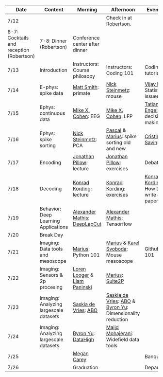 Date | Content | Morning | Afternoon | Evening | Comment
--- | --- | --- | --- | --- | --- |
7/12 | | |  Check in at Robertson.  
6-7: Cocktails and reception (Robertson)| 7-8: Dinner (Robertson)|Conference center after dinner |
7/13 | Introduction| Instructors: Course philosopy | Instructors: Coding 101 | Coding tutorials| 
7/14 | E-phys: spike data | [Matt Smith](http://www.smithlab.net/): primate | [Nick Steinmetz](http://www.steinmetzlab.net/): mouse | [Vijay Iyer](https://www.linkedin.com/in/mathworks-neuro-liaison): Statistical issues | Evening Lecture
7/15 | Ephys: continuous data | [Mike X. Cohen](http://www.mikexcohen.com/): EEG | [Mike X. Cohen](http://www.mikexcohen.com/): LFP | [Tatiana Engel](https://www.cshl.edu/research/faculty-staff/tatiana-engel/): decision-making | Evening Lecture
7/16 | Ephys: spike sorting | [Nick Steinmetz](http://www.steinmetzlab.net/): PCA| [Pascal](https://as.nyu.edu/content/nyu-as/as/faculty/pascal-wallisch.html) & [Marius](https://www.janelia.org/lab/pachitariu-lab): spike sorting old and new | [Cristina Savin](https://csavin.wixsite.com/savinlab/people): | Evening Lecture
7/17 | Encoding | [Jonathan Pillow](https://pillowlab.princeton.edu/): lecture | [Jonathan Pillow](https://pillowlab.princeton.edu/): exercises | Debate |
7/18 | Decoding | [Konrad Kording](http://kordinglab.com/): lecture | [Konrad Kording](http://kordinglab.com/): exercises | [Konrad Kording](http://kordinglab.com/): How to write a paper | Evening Lecture
7/19 | Behavior: Deep Learning Applications | [Alexander Mathis](http://www.people.fas.harvard.edu/~amathis/): [DeepLapCut](http://www.mousemotorlab.org/deeplabcut) | [Alexander Mathis](http://www.people.fas.harvard.edu/~amathis/): Tensorflow | 
7/20 | Break Day
7/21 | Imaging: Data tools and mesoscope| [Marius](https://www.janelia.org/lab/pachitariu-lab): Python 101 | [Marius](https://www.janelia.org/lab/pachitariu-lab) & [Karel Svoboda](https://www.janelia.org/lab/svoboda-lab): Mouse mesoscope | Github 101 
7/22 | Imaging: Sensors & 2p procesing | [Loren Looger](https://www.janelia.org/lab/looger-lab) & [Liam Paninski](http://www.stat.columbia.edu/~liam/) | [Marius](https://www.janelia.org/lab/pachitariu-lab): [Suite2P](https://github.com/cortex-lab/Suite2P) | 
7/23 | Imaging: Analyzing largescale datasets | [Saskia de Vries](https://www.alleninstitute.org/what-we-do/brain-science/about/team/staff-profiles/saskia-de-vries/): [ABO](http://observatory.brain-map.org/visualcoding/) | [Saskia de Vries](https://www.alleninstitute.org/what-we-do/brain-science/about/team/staff-profiles/saskia-de-vries/): [ABO](http://observatory.brain-map.org/visualcoding/) & [Byron Yu](https://users.ece.cmu.edu/~byronyu/): Dimensionality reduction| 
7/24 | Imaging: Analyzing largescale datasets | [Byron Yu](https://users.ece.cmu.edu/~byronyu/): [DataHigh](https://users.ece.cmu.edu/~byronyu/software/DataHigh/datahigh.html) | [Majid Mohajerani](https://www.uleth.ca/artsci/neuroscience/dr-majid-mohajerani): Widefield data tools|
7/25 | | [Megan Carey](https://careylab.org/about-megan/) | | Banquet
7/26 | | Graduation | | Departure
